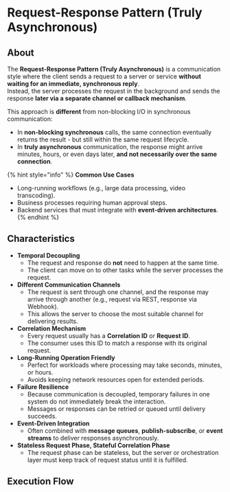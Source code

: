 # Request-Response Pattern (Truly Asynchronous)

## About

The **Request-Response Pattern (Truly Asynchronous)** is a communication style where the client sends a request to a server or service **without waiting for an immediate, synchronous reply**.\
Instead, the server processes the request in the background and sends the response **later via a separate channel or callback mechanism**.

This approach is **different** from non-blocking I/O in synchronous communication:

* In **non-blocking synchronous** calls, the same connection eventually returns the result - but still within the same request lifecycle.
* In **truly asynchronous** communication, the response might arrive minutes, hours, or even days later, **and not necessarily over the same connection**.

{% hint style="info" %}
**Common Use Cases**

* Long-running workflows (e.g., large data processing, video transcoding).
* Business processes requiring human approval steps.
* Backend services that must integrate with **event-driven architectures**.
{% endhint %}

## Characteristics

* **Temporal Decoupling**
  * The request and response do **not** need to happen at the same time.
  * The client can move on to other tasks while the server processes the request.
* **Different Communication Channels**
  * The request is sent through one channel, and the response may arrive through another (e.g., request via REST, response via Webhook).
  * This allows the server to choose the most suitable channel for delivering results.
* **Correlation Mechanism**
  * Every request usually has a **Correlation ID** or **Request ID**.
  * The consumer uses this ID to match a response with its original request.
* **Long-Running Operation Friendly**
  * Perfect for workloads where processing may take seconds, minutes, or hours.
  * Avoids keeping network resources open for extended periods.
* **Failure Resilience**
  * Because communication is decoupled, temporary failures in one system do not immediately break the interaction.
  * Messages or responses can be retried or queued until delivery succeeds.
* **Event-Driven Integration**
  * Often combined with **message queues**, **publish-subscribe**, or **event streams** to deliver responses asynchronously.
* **Stateless Request Phase, Stateful Correlation Phase**
  * The request phase can be stateless, but the server or orchestration layer must keep track of request status until it is fulfilled.

## Execution Flow



